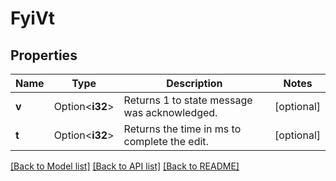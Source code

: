 # FyiVt

## Properties

Name | Type | Description | Notes
------------ | ------------- | ------------- | -------------
**v** | Option<**i32**> | Returns 1 to state message was acknowledged. | [optional]
**t** | Option<**i32**> | Returns the time in ms to complete the edit. | [optional]

[[Back to Model list]](../README.md#documentation-for-models) [[Back to API list]](../README.md#documentation-for-api-endpoints) [[Back to README]](../README.md)


